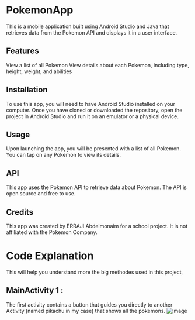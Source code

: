 # PokemonApp

This is a mobile application built using Android Studio and Java that retrieves data from the Pokemon API and displays it in a user interface.


## Features
View a list of all Pokemon
View details about each Pokemon, including type, height, weight, and abilities

## Installation
To use this app, you will need to have Android Studio installed on your computer. Once you have cloned or downloaded the repository, open the project in Android Studio and run it on an emulator or a physical device.

## Usage
Upon launching the app, you will be presented with a list of all Pokemon. You can tap on any Pokemon to view its details.

## API
This app uses the Pokemon API to retrieve data about Pokemon. The API is open source and free to use.

## Credits
This app was created by ERRAJI Abdelmonaim for a school project. It is not affiliated with the Pokemon Company.


# Code Explanation
This will help you understand more the big methodes used in this project,

## MainActivity 1 :

The first activity contains a button that guides you directly to another Activity (named pikachu in my case) that shows all the pokemons.
![image](https://user-images.githubusercontent.com/121363683/231844963-ed7aa941-e08d-4ebf-bc4b-b7ef6d72c8c0.png)
